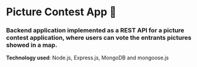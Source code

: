 <h1 align>Picture Contest App 🌁</h1>

### Backend application implemented as a REST API for a picture contest application, where users can vote the entrants pictures showed in a map.

**Technology used**: Node.js, Express.js, MongoDB and mongoose.js
